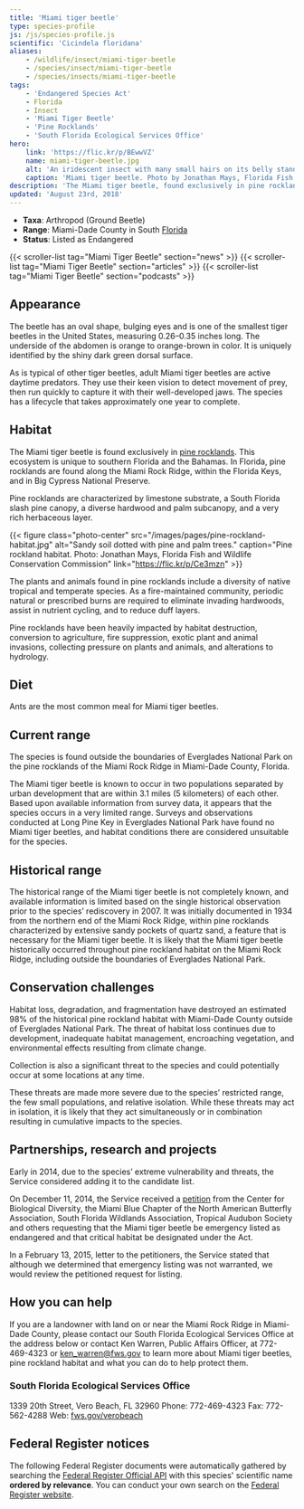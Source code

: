 ```yaml
---
title: 'Miami tiger beetle'
type: species-profile
js: /js/species-profile.js
scientific: 'Cicindela floridana'
aliases:
    - /wildlife/insect/miami-tiger-beetle
    - /species/insect/miami-tiger-beetle
    - /species/insects/miami-tiger-beetle
tags:
    - 'Endangered Species Act'
    - Florida
    - Insect
    - 'Miami Tiger Beetle'
    - 'Pine Rocklands'
    - 'South Florida Ecological Services Office'
hero:
    link: 'https://flic.kr/p/BEwwVZ'
    name: miami-tiger-beetle.jpg
    alt: 'An iridescent insect with many small hairs on its belly standing on leaf litter and sandy soil'
    caption: 'Miami tiger beetle. Photo by Jonathan Mays, Florida Fish and Wildlife Conservation Commission.'
description: 'The Miami tiger beetle, found exclusively in pine rockland habitat in Miami-Dade County, Florida, has a shiny green exterior and protected under the Endangered Species Act as endangered.'
updated: 'August 23rd, 2018'
---
```


- **Taxa**: Arthropod (Ground Beetle)
- **Range**: Miami-Dade County in South [Florida](/florida)
- **Status**: Listed as Endangered

{{< scroller-list tag="Miami Tiger Beetle" section="news" >}}
{{< scroller-list tag="Miami Tiger Beetle" section="articles" >}}
{{< scroller-list tag="Miami Tiger Beetle" section="podcasts" >}}

## Appearance

The beetle has an oval shape, bulging eyes and is one of the smallest tiger beetles in the United States, measuring 0.26–0.35 inches long. The underside of the abdomen is orange to orange-brown in color.  It is uniquely identified by the shiny dark green dorsal surface.

As is typical of other tiger beetles, adult Miami tiger beetles are active daytime predators. They use their keen vision to detect movement of prey, then run quickly to capture it with their well-developed jaws.  The species has a lifecycle that takes approximately one year to complete.

## Habitat

The Miami tiger beetle is found exclusively in [pine rocklands](/pdf/recovery-plan/pine-rocklands.pdf). This ecosystem is unique to southern Florida and the Bahamas.  In Florida, pine rocklands are found along the Miami Rock Ridge, within the Florida Keys, and in Big Cypress National Preserve.

Pine rocklands are characterized by limestone substrate, a South Florida slash pine canopy, a diverse hardwood and palm subcanopy, and a very rich herbaceous layer.

{{< figure class="photo-center" src="/images/pages/pine-rockland-habitat.jpg" alt="Sandy soil dotted with pine and palm trees." caption="Pine rockland habitat. Photo: Jonathan Mays, Florida Fish and Wildlife Conservation Commission" link="https://flic.kr/p/Ce3mzn" >}}

The plants and animals found in pine rocklands include a diversity of native tropical and temperate species. As a fire-maintained community, periodic natural or prescribed burns are required to eliminate invading hardwoods, assist in nutrient cycling, and to reduce duff layers.

Pine rocklands have been heavily impacted by habitat destruction, conversion to agriculture, fire suppression, exotic plant and animal invasions, collecting pressure on plants and animals, and alterations to hydrology.

## Diet

Ants are the most common meal for Miami tiger beetles.

## Current range

The species is found outside the boundaries of Everglades National Park on the pine rocklands of the Miami Rock Ridge in Miami-Dade County, Florida.

The Miami tiger beetle is known to occur in two populations separated by urban development that are within 3.1 miles (5 kilometers) of each other.  Based upon available information from survey data, it appears that the species occurs in a very limited range. Surveys and observations conducted at Long Pine Key in Everglades National Park have found no Miami tiger beetles, and habitat conditions there are considered unsuitable for the species.

## Historical range

The historical range of the Miami tiger beetle is not completely known, and available information is limited based on the single historical observation prior to the species’ rediscovery in 2007.  It was initially documented in 1934 from the northern end of the Miami Rock Ridge, within pine rocklands characterized by extensive sandy pockets of quartz sand, a feature that is necessary for the Miami tiger beetle.  It is likely that the Miami tiger beetle historically occurred throughout pine rockland habitat on the Miami Rock Ridge, including outside the boundaries of Everglades National Park.

## Conservation challenges

Habitat loss, degradation, and fragmentation have destroyed an estimated 98% of the historical pine rockland habitat with Miami-Dade County outside of Everglades National Park.  The threat of habitat loss continues due to development, inadequate habitat management, encroaching vegetation, and environmental effects resulting from climate change.

Collection is also a significant threat to the species and could potentially occur at some locations at any time.

These threats are made more severe due to the species’ restricted range, the few small populations, and relative isolation.  While these threats may act in isolation, it is likely that they act simultaneously or in combination resulting in cumulative impacts to the species.

## Partnerships, research and projects

Early in 2014, due to the species’ extreme vulnerability and threats, the Service considered adding it to the candidate list.

On December 11, 2014, the Service received a [petition](/pdf/petitions/miami-tiger-beetle.pdf)  from the Center for Biological Diversity, the Miami Blue Chapter of the North American Butterfly Association, South Florida Wildlands Association, Tropical Audubon Society and others requesting that the Miami tiger beetle be emergency listed as endangered and that critical habitat be designated under the Act.

In a February 13, 2015, letter to the petitioners, the Service stated that although we determined that emergency listing was not warranted, we would review the petitioned request for listing.

## How you can help

If you are a landowner with land on or near the Miami Rock Ridge in Miami-Dade County, please contact our South Florida Ecological Services Office at the address below or contact Ken Warren, Public Affairs Officer, at 772-469-4323 or ken_warren@fws.gov to learn more about Miami tiger beetles, pine rockland habitat and what you can do to help protect them.

### South Florida Ecological Services Office

1339 20th Street, Vero Beach, FL 32960
Phone:  772-469-4323
Fax:  772-562-4288
Web: [fws.gov/verobeach](https://www.fws.gov/verobeach/)

## Federal Register notices

The following Federal Register documents were automatically gathered by searching the [Federal Register Official API](https://www.federalregister.gov/blog/learn/developers) with this species' scientific name **ordered by relevance**. You can conduct your own search on the [Federal Register website](https://www.federalregister.gov/articles/search).
